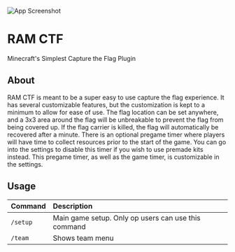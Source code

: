 

![App Screenshot](https://media.discordapp.net/attachments/928131884247036015/1254611031896887296/2024-06-23_20.29.18.png?ex=66a84393&is=66a6f213&hm=6dc9ed771c40dc8f910b39a66fa2c4011668f012dc376d20fc0b9195b1e95a04&=&format=webp&quality=lossless&width=1166&height=656)


# RAM CTF

Minecraft's Simplest Capture the Flag Plugin





## About

RAM CTF is meant to be a super easy to use capture the flag experience. It has several customizable features, but the customization is kept to a minimum to allow for ease of use. The flag location can be set anywhere, and a 3x3 area around the flag will be unbreakable to prevent the flag from being covered up. If the flag carrier is killed, the flag will automatically be recovered after a minute. There is an optional pregame timer where players will have time to collect resources prior to the start of the game. You can go into the settings to disable this timer if you wish to use premade kits instead. This pregame timer, as well as the game timer, is customizable in the settings.
## Usage


| Command |  Description |
| :-------- | :------------------------- |
| `/setup` |  Main game setup. Only op users can use this command |
| `/team` | Shows team menu | 




